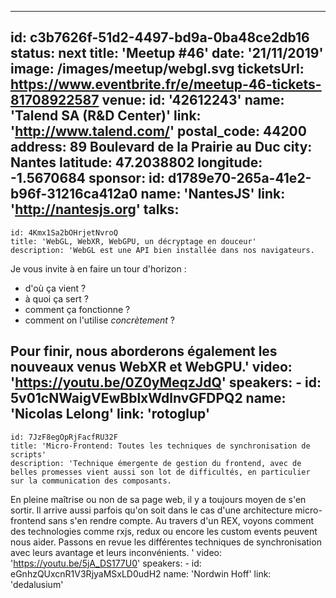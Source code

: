 ---
id: c3b7626f-51d2-4497-bd9a-0ba48ce2db16
status: next
title: 'Meetup #46'
date: '21/11/2019'
image: /images/meetup/webgl.svg
ticketsUrl: https://www.eventbrite.fr/e/meetup-46-tickets-81708922587
venue:
  id: '42612243'
  name: 'Talend SA (R&D Center)'
  link: 'http://www.talend.com/'
  postal_code: 44200
  address: 89 Boulevard de la Prairie au Duc
  city: Nantes
  latitude: 47.2038802
  longitude: -1.5670684
sponsor:
    id: d1789e70-265a-41e2-b96f-31216ca412a0
    name: 'NantesJS'
    link: 'http://nantesjs.org'
talks:
  -
    id: 4Kmx1Sa2bOHrjetNvroQ
    title: 'WebGL, WebXR, WebGPU, un décryptage en douceur'
    description: 'WebGL est une API bien installée dans nos navigateurs.

Je vous invite à en faire un tour d&#x27;horizon :

- d&#x27;où ça vient ?
- à quoi ça sert ?
- comment ça fonctionne ?
- comment on l&#x27;utilise *concrètement* ?

Pour finir, nous aborderons également les nouveaux venus WebXR et WebGPU.'
    video: 'https://youtu.be/0Z0yMeqzJdQ'
    speakers:
      -
          id: 5v01cNWaigVEwBblxWdlnvGFDPQ2
          name: 'Nicolas Lelong'
          link: 'rotoglup'
  -
    id: 7JzF8egOpRjFacfRU32F
    title: 'Micro-Frontend: Toutes les techniques de synchronisation de scripts'
    description: 'Technique émergente de gestion du frontend, avec de belles promesses vient aussi son lot de difficultés, en particulier sur la communication des composants.
En pleine maîtrise ou non de sa page web, il y a toujours moyen de s&#x27;en sortir.
Il arrive aussi parfois qu&#x27;on soit dans le cas d&#x27;une architecture micro-frontend sans s&#x27;en rendre compte.
Au travers d&#x27;un REX, voyons comment des technologies comme rxjs, redux ou encore les custom events peuvent nous aider. 
Passons en revue les différentes techniques de synchronisation avec leurs avantage et leurs inconvénients.
'
    video: 'https://youtu.be/5jA_DS177U0'
    speakers:
      -
          id: eGnhzQUxcnR1V3RjyaMSxLD0udH2
          name: 'Nordwin Hoff'
          link: 'dedalusium'
